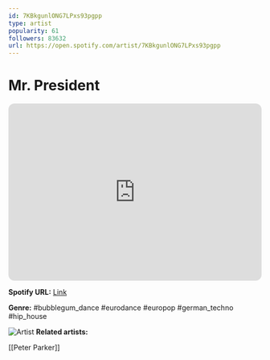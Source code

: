 ```yaml
---
id: 7KBkgunlONG7LPxs93pgpp
type: artist
popularity: 61
followers: 83632
url: https://open.spotify.com/artist/7KBkgunlONG7LPxs93pgpp
---
```

# Mr. President

<iframe style="border-radius:12px" src="https://open.spotify.com/embed/artist/7KBkgunlONG7LPxs93pgpp" width="100%" height="352" frameBorder="0" allowfullscreen="" allow="autoplay; clipboard-write; encrypted-media; fullscreen; picture-in-picture" loading="lazy"></iframe>

**Spotify URL:** [Link](https://open.spotify.com/artist/7KBkgunlONG7LPxs93pgpp)

**Genre:**  #bubblegum_dance #eurodance #europop #german_techno #hip_house

![Artist](https://i.scdn.co/image/ae1d50d5cf857f77aa3d5b23d3db041c726e1cd4)
**Related artists:**

[[Peter Parker]]
